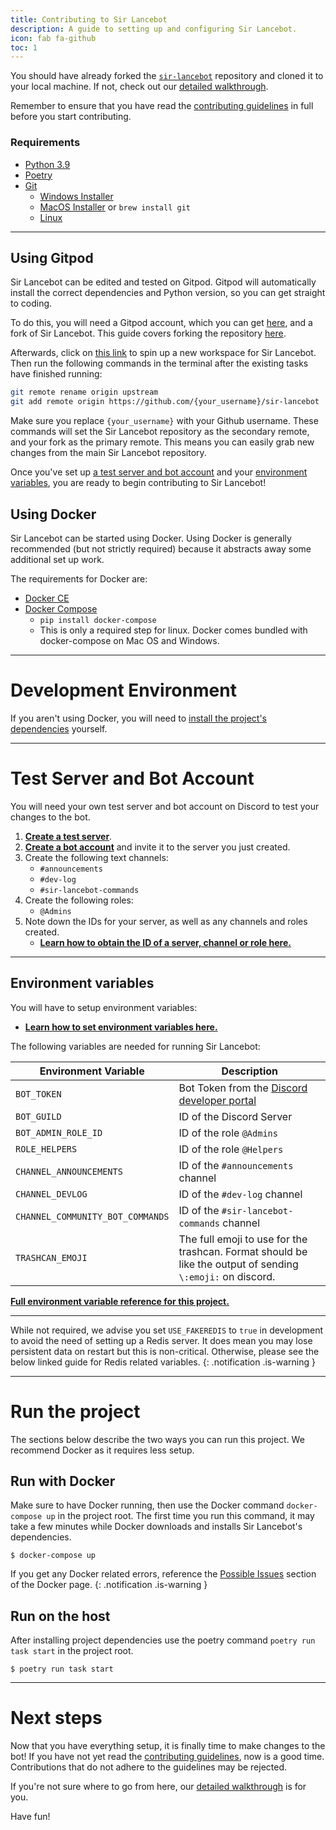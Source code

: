 ```yaml
---
title: Contributing to Sir Lancebot
description: A guide to setting up and configuring Sir Lancebot.
icon: fab fa-github
toc: 1
---
```


You should have already forked the [`sir-lancebot`](https://github.com/python-discord/sir-lancebot) repository and cloned it to your local machine. If not, check out our [detailed walkthrough](../#1-fork-and-clone-the-repo).

Remember to ensure that you have read the [contributing guidelines](../contributing-guidelines) in full before you start contributing.

### Requirements
- [Python 3.9](https://www.python.org/downloads/)
- [Poetry](https://github.com/python-poetry/poetry#installation)
- [Git](https://git-scm.com/downloads)
    - [Windows Installer](https://git-scm.com/download/win)
    - [MacOS Installer](https://git-scm.com/download/mac) or `brew install git`
    - [Linux](https://git-scm.com/download/linux)

---

## Using Gitpod
Sir Lancebot can be edited and tested on Gitpod. Gitpod will automatically install the correct dependencies and Python version, so you can get straight to coding.

To do this, you will need a Gitpod account, which you can get [here](https://www.gitpod.io/#get-started), and a fork of Sir Lancebot. This guide covers forking the repository [here](../forking-repository).

Afterwards, click on [this link](https://gitpod.io/#/github.com/python-discord/sir-lancebot) to spin up a new workspace for Sir Lancebot. Then run the following commands in the terminal after the existing tasks have finished running:
```sh
git remote rename origin upstream
git add remote origin https://github.com/{your_username}/sir-lancebot
```
Make sure you replace `{your_username}` with your Github username. These commands will set the Sir Lancebot repository as the secondary remote, and your fork as the primary remote. This means you can easily grab new changes from the main Sir Lancebot repository.

Once you've set up [a test server and bot account](#test-server-and-bot-account) and your [environment variables](#environment-variables), you are ready to begin contributing to Sir Lancebot!

## Using Docker
Sir Lancebot can be started using Docker. Using Docker is generally recommended (but not strictly required) because it abstracts away some additional set up work.

The requirements for Docker are:

* [Docker CE](https://docs.docker.com/install/)
* [Docker Compose](https://docs.docker.com/compose/install/)
    * `pip install docker-compose`
    * This is only a required step for linux. Docker comes bundled with docker-compose on Mac OS and Windows.

---
# Development Environment
If you aren't using Docker, you will need to [install the project's dependencies](../installing-project-dependencies) yourself.

---
# Test Server and Bot Account

You will need your own test server and bot account on Discord to test your changes to the bot.

1. [**Create a test server**](../setting-test-server-and-bot-account#setting-up-a-test-server).
2. [**Create a bot account**](../setting-test-server-and-bot-account#setting-up-a-bot-account) and invite it to the server you just created.
3. Create the following text channels:
    * `#announcements`
    * `#dev-log`
    * `#sir-lancebot-commands`
4. Create the following roles:
    * `@Admins`
5. Note down the IDs for your server, as well as any channels and roles created.
    * [**Learn how to obtain the ID of a server, channel or role here.**](../setting-test-server-and-bot-account#obtain-the-ids)

---

## Environment variables
You will have to setup environment variables:

* [**Learn how to set environment variables here.**](../configure-environment-variables)

The following variables are needed for running Sir Lancebot:

| Environment Variable | Description |
| -------- | -------- |
| `BOT_TOKEN` | Bot Token from the [Discord developer portal](https://discord.com/developers/applications) |
| `BOT_GUILD` | ID of the Discord Server |
| `BOT_ADMIN_ROLE_ID` | ID of the role `@Admins` |
| `ROLE_HELPERS` | ID of the role `@Helpers` |
| `CHANNEL_ANNOUNCEMENTS` | ID of the `#announcements` channel |
| `CHANNEL_DEVLOG` | ID of the `#dev-log` channel |
| `CHANNEL_COMMUNITY_BOT_COMMANDS` | ID of the `#sir-lancebot-commands` channel |
| `TRASHCAN_EMOJI` | The full emoji to use for the trashcan. Format should be like the output of sending `\:emoji:` on discord. |

[**Full environment variable reference for this project.**](./env-var-reference)

---

While not required, we advise you set `USE_FAKEREDIS` to `true` in development to avoid the need of setting up a Redis server.
It does mean you may lose persistent data on restart but this is non-critical.
Otherwise, please see the below linked guide for Redis related variables.
{: .notification .is-warning }

---
# Run the project
The sections below describe the two ways you can run this project. We recommend Docker as it requires less setup.

## Run with Docker
Make sure to have Docker running, then use the Docker command `docker-compose up` in the project root.
The first time you run this command, it may take a few minutes while Docker downloads and installs Sir Lancebot's dependencies.

```shell
$ docker-compose up
```

If you get any Docker related errors, reference the [Possible Issues](../docker#possible-issues) section of the Docker page.
{: .notification .is-warning }

## Run on the host
After installing project dependencies use the poetry command `poetry run task start` in the project root.

```shell
$ poetry run task start
```
---

# Next steps
Now that you have everything setup, it is finally time to make changes to the bot! If you have not yet read the [contributing guidelines](../contributing-guidelines.md), now is a good time. Contributions that do not adhere to the guidelines may be rejected.

If you're not sure where to go from here, our [detailed walkthrough](../#2-set-up-the-project) is for you.

Have fun!
